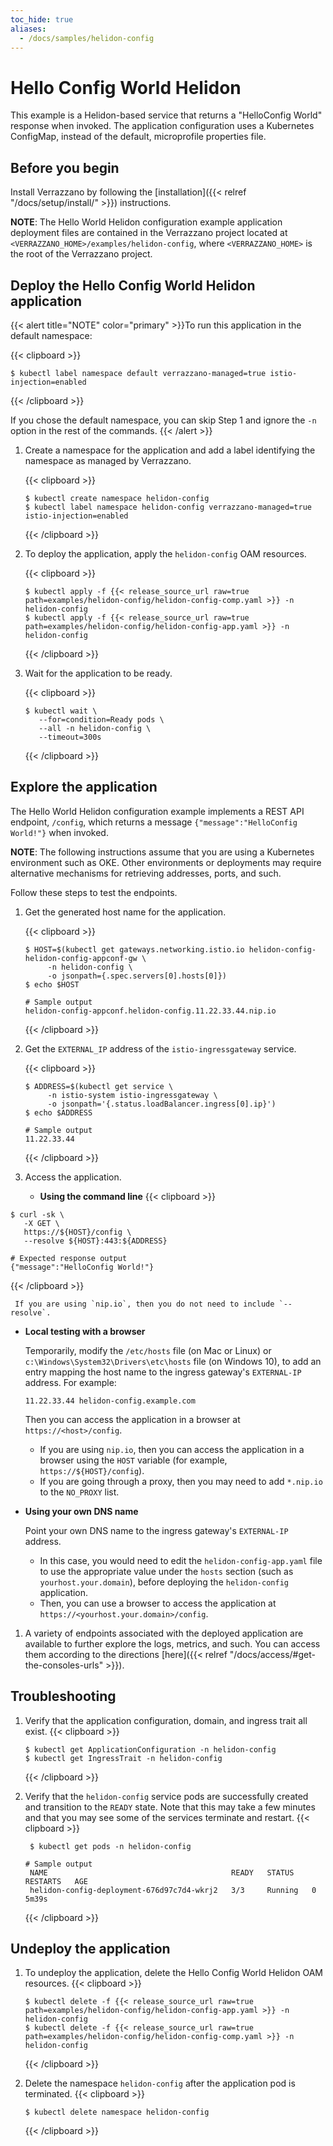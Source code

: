 ```yaml
---
toc_hide: true
aliases:
  - /docs/samples/helidon-config
---
```

# Hello Config World Helidon

This example is a Helidon-based service that returns a "HelloConfig World" response when invoked. The application configuration uses a Kubernetes ConfigMap, instead of the default, microprofile properties file.

## Before you begin

Install Verrazzano by following the [installation]({{< relref "/docs/setup/install/" >}}) instructions.

**NOTE**: The Hello World Helidon configuration example application deployment files are contained in the Verrazzano project located at `<VERRAZZANO_HOME>/examples/helidon-config`, where `<VERRAZZANO_HOME>` is the root of the Verrazzano project.

## Deploy the Hello Config World Helidon application

{{< alert title="NOTE" color="primary" >}}To run this application in the default namespace:

   {{< clipboard >}}
   <div class="highlight">

   ```
   $ kubectl label namespace default verrazzano-managed=true istio-injection=enabled
   ```
   </div>
   {{< /clipboard >}}

   If you chose the default namespace, you can skip Step 1 and ignore the `-n` option in the rest of the commands.
{{< /alert >}}

1. Create a namespace for the application and add a label identifying the namespace as managed by Verrazzano.

   {{< clipboard >}}
   <div class="highlight">

   ```
   $ kubectl create namespace helidon-config
   $ kubectl label namespace helidon-config verrazzano-managed=true istio-injection=enabled
   ```

   </div>
   {{< /clipboard >}}

1. To deploy the application, apply the `helidon-config` OAM resources.

   {{< clipboard >}}
   <div class="highlight">

   ```
   $ kubectl apply -f {{< release_source_url raw=true path=examples/helidon-config/helidon-config-comp.yaml >}} -n helidon-config
   $ kubectl apply -f {{< release_source_url raw=true path=examples/helidon-config/helidon-config-app.yaml >}} -n helidon-config
   ```

   </div>
   {{< /clipboard >}}

1. Wait for the application to be ready.

   {{< clipboard >}}
   <div class="highlight">

   ```
   $ kubectl wait \
      --for=condition=Ready pods \
      --all -n helidon-config \
      --timeout=300s
   ```

   </div>
   {{< /clipboard >}}

## Explore the application

The Hello World Helidon configuration example implements a REST API endpoint, `/config`, which returns a message `{"message":"HelloConfig World!"}` when invoked.

**NOTE**:  The following instructions assume that you are using a Kubernetes
environment such as OKE.  Other environments or deployments may require alternative mechanisms for retrieving addresses,
ports, and such.

Follow these steps to test the endpoints.

1. Get the generated host name for the application.

   {{< clipboard >}}
   <div class="highlight">

   ```
   $ HOST=$(kubectl get gateways.networking.istio.io helidon-config-helidon-config-appconf-gw \
        -n helidon-config \
        -o jsonpath={.spec.servers[0].hosts[0]})
   $ echo $HOST

   # Sample output
   helidon-config-appconf.helidon-config.11.22.33.44.nip.io
   ```
   </div>
   {{< /clipboard >}}

1. Get the `EXTERNAL_IP` address of the `istio-ingressgateway` service.

   {{< clipboard >}}
   <div class="highlight">

   ```
   $ ADDRESS=$(kubectl get service \
        -n istio-system istio-ingressgateway \
        -o jsonpath='{.status.loadBalancer.ingress[0].ip}')
   $ echo $ADDRESS

   # Sample output
   11.22.33.44
   ```   
   </div>
   {{< /clipboard >}}

1. Access the application.

   * **Using the command line**
{{< clipboard >}}
<div class="highlight">

  ```
  $ curl -sk \
     -X GET \
     https://${HOST}/config \
     --resolve ${HOST}:443:${ADDRESS}

  # Expected response output
  {"message":"HelloConfig World!"}
  ```

</div>
{{< /clipboard >}}

     If you are using `nip.io`, then you do not need to include `--resolve`.
   * **Local testing with a browser**

     Temporarily, modify the `/etc/hosts` file (on Mac or Linux)
     or `c:\Windows\System32\Drivers\etc\hosts` file (on Windows 10),
     to add an entry mapping the host name to the ingress gateway's `EXTERNAL-IP` address.
     For example:
     ```
     11.22.33.44 helidon-config.example.com
     ```
     Then you can access the application in a browser at `https://<host>/config`.

     - If you are using `nip.io`, then you can access the application in a browser using the `HOST` variable (for example, `https://${HOST}/config`).  
     - If you are going through a proxy, then you may need to add `*.nip.io` to the `NO_PROXY` list.

   * **Using your own DNS name**

     Point your own DNS name to the ingress gateway's `EXTERNAL-IP` address.
     * In this case, you would need to edit the `helidon-config-app.yaml` file
       to use the appropriate value under the `hosts` section (such as `yourhost.your.domain`),
       before deploying the `helidon-config` application.
     * Then, you can use a browser to access the application at `https://<yourhost.your.domain>/config`.

1. A variety of endpoints associated with the deployed application are available to further explore the logs, metrics, and such. You
can access them according to the directions [here]({{< relref "/docs/access/#get-the-consoles-urls" >}}).   


## Troubleshooting

1. Verify that the application configuration, domain, and ingress trait all exist.
   {{< clipboard >}}
   <div class="highlight">

   ```
   $ kubectl get ApplicationConfiguration -n helidon-config
   $ kubectl get IngressTrait -n helidon-config
   ```   
   </div>
   {{< /clipboard >}}

1. Verify that the `helidon-config` service pods are successfully created and transition to the `READY` state.
   Note that this may take a few minutes and that you may see some of the services terminate and restart.
   {{< clipboard >}}
   <div class="highlight">

   ```
    $ kubectl get pods -n helidon-config

   # Sample output
    NAME                                         READY   STATUS    RESTARTS   AGE
    helidon-config-deployment-676d97c7d4-wkrj2   3/3     Running   0          5m39s
   ```
   </div>
   {{< /clipboard >}}

## Undeploy the application

1. To undeploy the application, delete the Hello Config World Helidon OAM resources.
   {{< clipboard >}}
   <div class="highlight">

   ```
   $ kubectl delete -f {{< release_source_url raw=true path=examples/helidon-config/helidon-config-app.yaml >}} -n helidon-config
   $ kubectl delete -f {{< release_source_url raw=true path=examples/helidon-config/helidon-config-comp.yaml >}} -n helidon-config
   ```
   </div>
   {{< /clipboard >}}

1. Delete the namespace `helidon-config` after the application pod is terminated.
   {{< clipboard >}}
   <div class="highlight">

   ```
   $ kubectl delete namespace helidon-config
   ```
   </div>
   {{< /clipboard >}}
